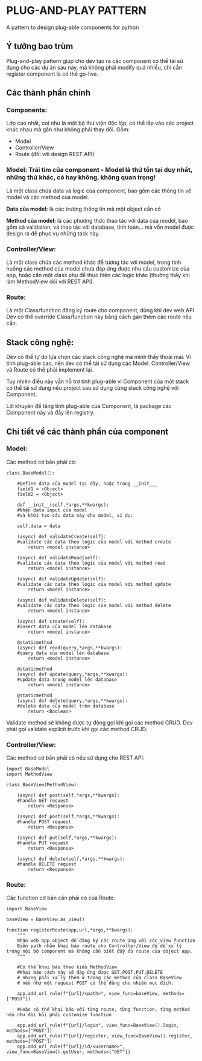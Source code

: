 # PLUG-AND-PLAY PATTERN
A pattern to design plug-able components for python

## Ý tưởng bao trùm
Plug-and-play pattern giúp cho dev tạo ra các component có thể tái sử dụng cho các dự án sau này, mà không phải modify quá nhiều, chỉ cần register component là có thể go-live.

## Các thành phần chính
### Components:
Lớp cao nhất, coi như là một bộ thư viện độc lập, có thể lắp vào các project khác nhau mà gần như không phải thay đổi. Gồm:

- Model
- Controller/View
- Route (đối với design REST API)

### Model: Trái tim của component - Model là thứ tồn tại duy nhất, những thứ khác, có hay không, không quan trọng!
Là một class chứa data và logic của component, bao gồm các thông tin về model và các method của model.

**Data của model:** là các trường thông tin mà một object cần có

**Method của model:** là các phương thức thao tác với data của model, bao gồm cả validation, và thao tác với database, tính toán... mà vốn model được design ra để phục vụ những task này.

### Controller/View:
Là một class chứa các method khác để tương tác với model, trong tình huống các method của model chưa đáp ứng được nhu cầu customize của app, hoặc cần một class phụ để thực hiện các logic khác (thường thấy khi làm MethodView đối với REST API).

### Route:
Là một Class/function đăng ký route cho component, dùng khi dev web API. Dev có thể override Class/function này bằng cách gán thêm các route nếu cần.

## Stack công nghệ:
Dev có thể tự do lựa chọn các stack công nghệ mà mình thấy thoải mái. Vì tính plug-able cao, nên dev có thể tái sử dụng các Model. Controller/View và Route có thể phải implement lại. 

Tuy nhiên điều này vẫn hỗ trợ tính plug-able vì Component của một stack có thể tái sử dụng nếu project sau sử dụng cùng stack công nghệ với Component.

Lời khuyên để tăng tính plug-able của Component, là package các Component này và đẩy lên registry.

## Chi tiết về các thành phần của component
### Model:
Các method cơ bản phải có:

```
class BaseModel():

    #Define data của model tại đây, hoặc trong __init___
    field1 = <Object>
    field2 = <Object>

    def __init__(self,*args,**kwargs):
    #Nhận data input của model
    #và khởi tạo các data này cho model, ví dụ:

    self.data = data

    (async) def validateCreate(self):
    #validate các data theo logic của model với method create
        return <model instance>

    (async) def validateRead(self):
    #validate các data theo logic của model với method read
        return <model instance>

    (async) def validateUpdate(self):
    #validate các data theo logic của model với method update
        return <model instance>

    (async) def validateDelete(self):
    #validate các data theo logic của model với method delete
        return <model instance>

    (async) def create(self):
    #insert data của model lên database
        return <model instance>

    @staticmethod
    (async) def read(query,*args,**kwargs):
    #query data của model lên database
        return <model instance>

    @staticmethod
    (async) def update(query,*args,**kwargs):
    #update data trong model lên database
        return <model instance>

    @staticmethod
    (async) def delete(query,*args,**kwargs):
    #delete data của model trên database
        return <Boolean>
```

Validate method sẽ không được tự động gọi khi gọi các method CRUD. Dev phải gọi validate explicit trước khi gọi các method CRUD.

### Controller/View:
Các method cơ bản phải có nếu sử dụng cho REST API:

```
import BaseModel
import MethodView

class BaseView(MethodView):

    (async) def post(self,*args,**kwargs):
    #handle GET request
        return <Response>

    (async) def post(self,*args,**kwargs):
    #handle POST request
        return <Response>

    (async) def put(self,*args,**kwargs):
    #handle PUT request
        return <Response>

    (async) def delete(self,*args,**kwargs):
    #handle DELETE request
        return <Response>
```

### Route:

Các function cơ bản cần phải có của Route:

```
import BaseView

baseView = BaseView.as_view()

function registerRoute(app,url,*args,**kwargs):
    """
    Nhận web app object để đăng ký các route ứng với các view function
    Biến path nhằm khai báo route cho Controller/View để dễ xử lý trong nội bộ component mà không cần biết đầy đủ route của object app.
    """

    #Có thể khai báo theo kiểu MethodView
    #Khai báo cách này sẽ đáp ứng được GET,POST,PUT,DELETE
    # nhưng phải xử lý thêm ở trong các method của class BaseView
    # nếu như một request POST có thể dùng cho nhiều mục đích.

    app.add_url_rule(f"{url}/<path>", view_func=baseView, methods=["POST"])

    #Hoặc có thể khai báo với từng route, từng function, từng method nếu như đòi hỏi phải customize function

    app.add_url_rule(f"{url}/login", view_func=BaseView().login, methods=["POST"])
    app.add_url_rule(f"{url}/register, view_func=BaseView().register, methods=["POST"])
    app.add_url_rule(f"{url}/id/<username>", view_func=BaseView().getUser, methods=["GET"])
```
